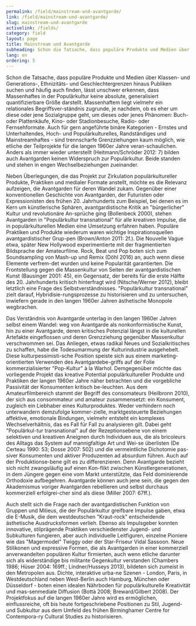 ```yaml
---
permalink: /field/mainstream-und-avantgarde/
link: /field/mainstream-und-avantgarde/
slug: mainstream-und-avantgarde
activelink: /fields/
category: field
layout: page
title: Mainstream und Avantgarde
subheading: Schon die Tatsache, dass populäre Produkte und Medien über Klassen- und Generations-, Ethnizitäts- und Geschlechtergrenzen hinaus Publiken suchen und häufig auch finden, lässt unschwer erkennen, dass Massenhaftes in der Populärkultur keine absolute, generalisiert quantifizierbare Größe darstellt.
lang: en
ordering: 5
---
```



<!-- more -->

Schon die Tatsache, dass populäre Produkte und Medien über Klassen- und Generations-, Ethnizitäts- und Geschlechtergrenzen hinaus Publiken suchen und häufig auch finden, lässt unschwer erkennen, dass Massenhaftes in der Populärkultur keine absolute, generalisiert quantifizierbare Größe darstellt. Massenhaftem liegt vielmehr ein relationales Begriffsver-ständnis zugrunde, je nachdem, ob es eher um diese oder jene Sozialgruppe geht, um dieses oder jenes Phänomen: Buch- oder Plattenkäufe, Kino- oder Stadionbesuche, Radio- oder Fernsehformate. Auch für gern angeführte binäre Kategorien - Ernstes und Unterhaltendes, Hoch- und Populärkulturelles, Randständiges und Mainstreamhaftes - sind trennscharfe Grenzziehungen kaum möglich, wie etliche der Teilprojekte für die langen 1960er Jahre veran-schaulichen. Anders als immer wieder unterstellt (Heitmann/Schröder 2012: 7) bilden auch Avantgarden keinen Widerspruch zur Populärkultur. Beide standen und stehen in engen Wechselbeziehungen zueinander.


Neben Überlegungen, die das Projekt zur Zirkulation populärkultureller Produkte, Praktiken und medialer Formate anstellt, möchte es die Relevanz aufzeigen, die Avantgarden für deren Wandel zukam. Gegenüber einer konventionellen Geschichte von Avantgarden, der Futuristen oder Expressionisten des frühen 20. Jahrhunderts zum Beispiel, bei denen es im Kern um künstlerische Sphären, avantgardistische Kritik an "bürgerlicher" Kultur und revolutionäre An-sprüche ging (Bollenbeck 2000), stehen Avantgarden in "Populärkultur transnational" für alle kreativen Impulse, die in populärkulturellen Medien eine Umsetzung erfahren haben. Populäre Praktiken und Produkte wiederum waren wichtige Inspirationsquellen avantgardistischer Grup-pen (Brown/Anton 2011: 2f.). Die Nouvelle Vague etwa, später New Hollywood experimentierte mit der fragmentierten Bildsprache der Amateurfilme. Rock, Beat und Pop boten sich zum Soundsampling von Mash-up und Remix (Döhl 2016) an, auch wenn diese Elemente verfrem-det wurden und keine Popularität garantierten. Die Frontstellung gegen die Massenkultur von Seiten der avantgardistischen Kunst (Bausinger 2001: 45), ein Gegensatz, der bereits für die erste Hälfte des 20. Jahrhunderts kritisch hinterfragt wird (Nitsche/Werner 2012), bleibt letztlich eine Frage des Selbstverständnisses. "Populärkultur transnational" zielt darauf, Hybridisie-rungsprozesse zu historisieren und zu untersuchen, inwiefern gerade in den langen 1960er Jahren ästhetische Monopole wegbrachen.


Das Verständnis von Avantgarde unterlag in den langen 1960er Jahren selbst einem Wandel: weg von Avantgarde als nonkonformistische Kunst, hin zu einer Avantgarde, deren kritisches Potenzial längst in die kulturellen Artefakte eingeflossen und deren Grenzziehung gegenüber Massenkultur verschwommen sei. Das Anliegen, etwas radikal Neues und Sozialkritisches zu schaffen, habe die Todesumarmung der Kulturindustrie ausgehebelt. Diese kulturpessimisti-sche Position speiste sich aus einem marketing-orientierten Verwenden des Avantgardebe-griffs auf der Folie kommerzialisierter "Pop-Kultur" à la Warhol. Demgegenüber möchte das vorliegende Projekt das kreative Potential populärkultureller Produkte und Praktiken der langen 1960er Jahre näher betrachten und die vorgebliche Passivität der Konsumenten kritisch be-leuchten. Aus dem Amateurfilmbereich stammt der Begriff des consomateurs (Heilbronn 2010), der sich aus consommateur und amateur zusammensetzt: ein Konsument, zugleich ein Liebhaber eines Kulturproduktes. Weder verhindern noch unterwandern demzufolge kommer-zielle, marktgesteuerte Beziehungen affektive, emotionale Bindungen, vielmehr entsteht ein komplexes Wechselverhältnis, das es Fall für Fall zu analysieren gilt. Dabei geht "Populärkul-tur transnational" auf der Rezeptionsebene von einem selektiven und kreativen Aneignen durch Individuen aus, die als bricoleurs des Alltags das System auf mannigfaltige Art und Wei-se überlisten (De Certeau 1990: 53; Dosse 2007: 502) und die vermeintliche Dichotomie pas-siver Konsumenten und aktiver Produzenten ad absurdum führen. Auch auf der Produktionse-bene gilt es zu differenzieren. Denn Avantgarde bezieht sich nicht zwangsläufig auf einen Kon-flikt zwischen Künstlergenerationen, in dem Jüngere gegen eine vom Markt unterstützte, das Feld dominierende Orthodoxie aufbegehren. Avantgarde können auch jene sein, die gegen den Akademismus voriger Avantgarden rebellieren und selbst durchaus kommerziell erfolgrei-cher sind als diese (Miller 2007: 67ff.).


Auch stellt sich die Frage nach der avantgardistischen Funktion von Gruppen und Milieus, die der Populärkultur greifbare Impulse gaben, etwa die E-Musik, die dem westdeutschen "Kraut-rock" entscheidende ästhetische Ausdrucksformen verlieh. Ebenso als Impulsgeber konnten innovative, stilprägende Praktiken verschiedenster Jugend- und Subkulturen fungieren, aber auch individuelle Leitfiguren, einzelne Pioniere wie das "Magermodel" Twiggy oder der Star-Friseur Vidal Sassoon. Neue Stilikonen und expressive Formen, die als Avantgarden in einer kommerziell anverwandelten populären Kultur firmierten, auch wenn etliche darunter sich als widerständige bis militante Gegenkultur verstanden (Chambers 1986; Hüser 2004: 169ff.; Lindner/Husseys 2013), bildeten sich zumeist in den Metropolen aus. Dichte, interaktive urba-ne Szenen - London, Paris, in Westdeutschland neben West-Berlin auch Hamburg, München oder Düsseldorf - boten einen idealen Nährboden für populärkulturelle Kreativität und mas-senmediale Diffusion (Bottà 2008; Breward/Gilbert 2008). Der Projektfokus auf die langen 1960er Jahre wird es ermöglichen, einflussreiche, oft bis heute fortgeschriebene Positionen zu Stil, Jugend- und Subkultur aus dem Umfeld des frühen Birminghamer Centre for Contempora-ry Cultural Studies zu historisieren.
